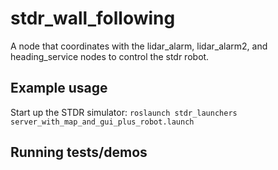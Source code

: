 # stdr_wall_following

A node that coordinates with the lidar_alarm, lidar_alarm2, and heading_service nodes to control the stdr robot.

## Example usage
Start up the STDR simulator:
`roslaunch stdr_launchers server_with_map_and_gui_plus_robot.launch`

## Running tests/demos
    
